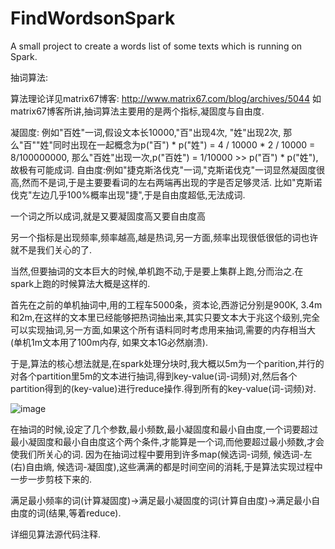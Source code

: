 FindWordsonSpark
================

A small project to create a words list of some texts which is running on Spark.


抽词算法:

算法理论详见matrix67博客: http://www.matrix67.com/blog/archives/5044
如matrix67博客所讲,抽词算法主要用的是两个指标,凝固度与自由度.

凝固度: 例如"百姓"一词,假设文本长10000,"百"出现4次, "姓"出现2次, 那么"百""姓"同时出现在一起概念为p("百") * p("姓") = 4 / 10000 * 2 / 10000 =  8/100000000, 那么"百姓"出现一次,p("百姓") = 1/10000 >> p("百") * p("姓"), 故极有可能成词.
自由度:例如"捷克斯洛伐克"一词,"克斯诺伐克"一词显然凝固度很高,然而不是词,于是主要要看词的左右两端再出现的字是否足够灵活. 比如"克斯诺伐克"左边几乎100%概率出现"捷",于是自由度超低,无法成词.

一个词之所以成词,就是又要凝固度高又要自由度高

另一个指标是出现频率,频率越高,越是热词,另一方面,频率出现很低很低的词也许就不是我们关心的了.


当然,但要抽词的文本巨大的时候,单机跑不动,于是要上集群上跑,分而治之.在spark上跑的时候算法大概是这样的.

首先在之前的单机抽词中,用的工程车5000条，资本论,西游记分别是900K, 3.4m和2m,在这样的文本里已经能够把热词抽出来,其实只要文本大于兆这个级别,完全可以实现抽词,另一方面,如果这个所有语料同时考虑用来抽词,需要的内存相当大(单机1m文本用了100m内存, 如果文本1G必然崩溃).


于是,算法的核心想法就是,在spark处理分块时,我大概以5m为一个parition,并行的对各个partition里5m的文本进行抽词,得到key-value(词-词频)对,然后各个partition得到的(key-value)进行reduce操作.得到所有的key-value(词-词频)对.

 ![image](https://github.com/wh61/FindWordsonSpark/master/img/FindWordonSpark.png)

在抽词的时候,设定了几个参数,最小频数,最小凝固度和最小自由度,一个词要超过最小凝固度和最小自由度这个两个条件,才能算是一个词,而他要超过最小频数,才会使我们所关心的词.
因为在抽词过程中要用到许多map(候选词-词频, 候选词-左(右)自由熵, 候选词-凝固度),这些满满的都是时间空间的消耗,于是算法实现过程中一步一步剪枝下来的.

满足最小频率的词(计算凝固度)->满足最小凝固度的词(计算自由度)->满足最小自由度的词(结果,等着reduce).

详细见算法源代码注释.
